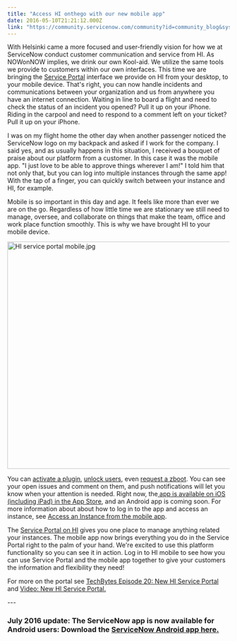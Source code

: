 ```yaml
---
title: "Access HI onthego with our new mobile app"
date: 2016-05-10T21:21:12.000Z
link: "https://community.servicenow.com/community?id=community_blog&sys_id=dc4ea2addbd0dbc01dcaf3231f96195b"
---
```

<p>With Helsinki came a more focused and user-friendly vision for how we at ServiceNow conduct customer communication and service from HI. As NOWonNOW implies, we drink our own Kool-aid. We utilize the same tools we provide to customers within our own interfaces. This time we are bringing the <a title="" _jive_internal="true" href="/community?id=community_blog&sys_id=52dde6e9dbd0dbc01dcaf3231f9619db">Service Portal</a> interface we provide on HI from your desktop, to your mobile device. That's right, you can now handle incidents and communications between your organization and us from anywhere you have an internet connection. Waiting in line to board a flight and need to check the status of an incident you opened? Pull it up on your iPhone. Riding in the carpool and need to respond to a comment left on your ticket? Pull it up on your iPhone.</p><p></p><p>I was on my flight home the other day when another passenger noticed the ServiceNow logo on my backpack and asked if I work for the company. I said yes, and as usually happens in this situation, I received a bouquet of praise about our platform from a customer. In this case it was the mobile app. "I just love to be able to approve things wherever I am!" I told him that not only that, but you can log into multiple instances through the same app! With the tap of a finger, you can quickly switch between your instance and HI, for example.</p><p></p><p>Mobile is so important in this day and age. It feels like more than ever we are on the go. Regardless of how little time we are stationary we still need to manage, oversee, and collaborate on things that make the team, office and work place function smoothly. This is why we have brought HI to your mobile device.</p><p><img   alt="HI service portal mobile.jpg" class="image-1 jive-image" src="0a03604adb90d704ed6af3231f961978.iix" style="width: 620px; height: 515px; display: block; margin-left: auto; margin-right: auto;"/></p><p></p><p>You can <a title="ki.servicenow.com/index.php?title=Activating_ServiceNow_Plugins" href="http://wiki.servicenow.com/index.php?title=Activating_ServiceNow_Plugins">activate a plugin</a>, <a title="i.service-now.com/kb_view.do?sysparm_article=KB0547276" href="https://hi.service-now.com/kb_view.do?sysparm_article=KB0547276">unlock users</a>, even <a title="i.service-now.com/kb_view.do?sysparm_article=KB0538835" href="https://hi.service-now.com/kb_view.do?sysparm_article=KB0538835">request a zboot</a>. You can see your open issues and comment on them, and push notifications will let you know when your attention is needed. Right now, the<a title="tunes.apple.com/us/app/servicenow/id1044428492?mt=8" href="https://itunes.apple.com/us/app/servicenow/id1044428492?mt=8"> app is available on iOS (including iPad) in the App Store</a>, and an Android app is coming soon. For more information about about how to log in to the app and access an instance, see <a title="ocs.servicenow.com/bundle/geneva-servicenow-platform/page/administer/tablet_and_mobile_ui/task/t_AccessAnInstanceFromTheMobileApp.html" href="https://docs.servicenow.com/bundle/geneva-servicenow-platform/page/administer/tablet_and_mobile_ui/task/t_AccessAnInstanceFromTheMobileApp.html">Access an Instance from the mobile app</a>.</p><p></p><p>The <a title="i.service-now.com/kb_view.do?sysparm_article=KB0547103" href="https://hi.service-now.com/kb_view.do?sysparm_article=KB0547103">Service Portal on HI</a> gives you one place to manage anything related your instances. The mobile app now brings everything you do in the Service Portal right to the palm of your hand. We're excited to use this platform functionality so you can see it in action. Log in to HI mobile to see how you can use Service Portal and the mobile app together to give your customers the information and flexibility they need!</p><p></p><p>For more on the portal see <a title="TechBytes Episode 20: New HI Service Portal" __default_attr="5427" __jive_macro_name="blogpost" class="jive_macro jive_macro_blogpost" data-orig-content="TechBytes Episode 20: New HI Service Portal" data-renderedposition="948.7926025390625_177.844970703125_305_16" href="/community?id=community_blog&sys_id=8daca225dbd0dbc01dcaf3231f9619f4">TechBytes Episode 20: New HI Service Portal</a> and <a __default_attr="5073" __jive_macro_name="document" class="jive_macro jive_macro_document" data-orig-content="Video: New HI Service Portal." data-renderedposition="948.7926025390625_512.5943603515625_203_16" href="/community?id=community_article&sys_id=12ac2625dbd0dbc01dcaf3231f9619d2" modifiedtitle="true" title="Video: New HI Service Portal.">Video: New HI Service Portal.</a></p><p></p><p></p><p></p><p></p><p></p><p>---</p><p></p><h3>July 2016 update: The ServiceNow app is now available for Android users: Download the <a title="lay.google.com/store/apps/details?id=com.servicenow.servicenow" href="https://play.google.com/store/apps/details?id=com.servicenow.servicenow">ServiceNow Android app here.</a></h3>